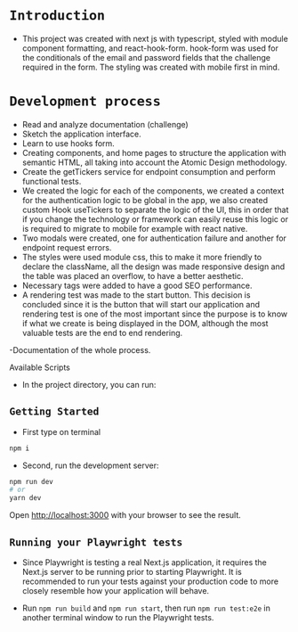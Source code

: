 
# `Introduction`

  * This project was created with next js with typescript, styled with module component formatting, and react-hook-form. hook-form was used for the conditionals of the email and password fields that the challenge required in the form. The styling was created with mobile first in mind. 


# `Development process`

* Read and analyze documentation (challenge)
* Sketch the application interface.
* Learn to use hooks form.
* Creating components, and home pages to structure the application with semantic HTML, all taking into account the Atomic Design methodology.
* Create the getTickers service for endpoint consumption and perform functional tests.
* We created the logic for each of the components, we created a context for the authentication logic to be global in the app, we also created custom Hook useTickers to separate the logic of the UI, this in order that if you change the technology or framework can easily reuse this logic or is required to migrate to mobile for example with react native.
* Two modals were created, one for authentication failure and another for endpoint request errors.
* The styles were used module css, this to make it more friendly to declare the className, all the design was made responsive design and the table was placed an overflow, to have a better aesthetic.
* Necessary tags were added to have a good SEO performance.
* A rendering test was made to the start button. This decision is concluded since it is the button that will start our application and rendering test is one of the most important since the purpose is to know if what we create is being displayed in the DOM, although the most valuable tests are the end to end rendering.


-Documentation of the whole process.



Available Scripts

* In the project directory, you can run:

 ## `Getting Started`

* First type on terminal

```bash
npm i
```

* Second, run the development server:

```bash
npm run dev
# or
yarn dev
```

Open [http://localhost:3000](http://localhost:3000) with your browser to see the result.

## `Running your Playwright tests`

* Since Playwright is testing a real Next.js application, it requires the Next.js server to be running prior to starting Playwright. It is recommended to run your tests against your production code to more closely resemble how your application will behave.

* Run `npm run build` and `npm run start`, then run `npm run test:e2e` in another terminal window to run the Playwright tests.
